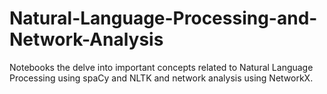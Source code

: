 # Natural-Language-Processing-and-Network-Analysis
Notebooks the delve into important concepts related to Natural Language Processing using spaCy and NLTK and network analysis using NetworkX.
